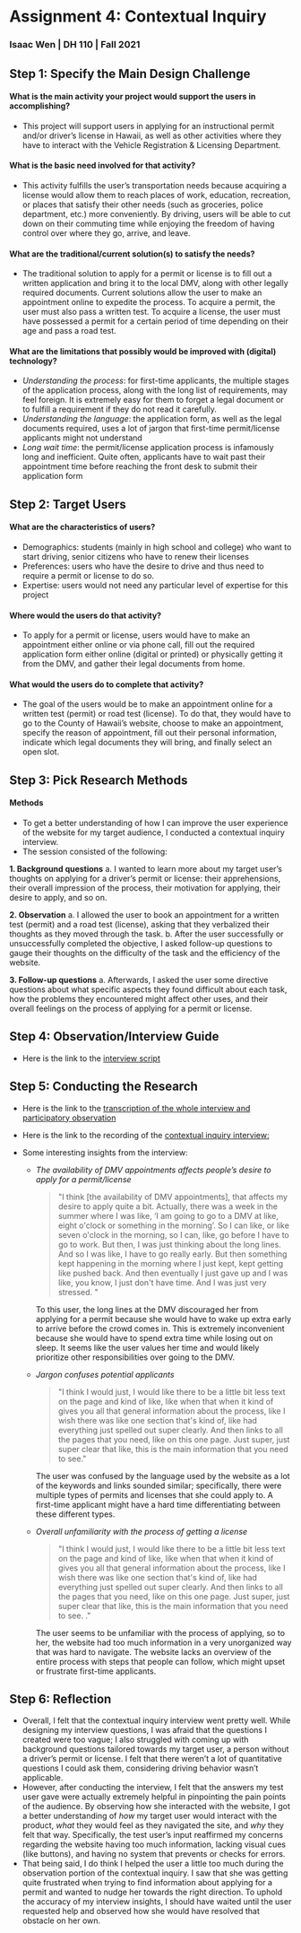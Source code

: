 # Assignment 4: Contextual Inquiry

### Isaac Wen | DH 110 | Fall 2021


## Step 1: Specify the Main Design Challenge

#### What is the main activity your project would support the users in accomplishing?  
* This project will support users in applying for an instructional permit and/or driver’s license in Hawaii, as well as other activities where they have to interact with the Vehicle Registration & Licensing Department.

#### What is the basic need involved for that activity? 
* This activity fulfills the user’s transportation needs because acquiring a license would allow them to reach places of work, education, recreation, or places that satisfy their other needs (such as groceries, police department, etc.) more conveniently. By driving, users will be able to cut down on their commuting time while enjoying the freedom of having control over where they go, arrive, and leave.

#### What are the traditional/current solution(s) to satisfy the needs?
* The traditional solution to apply for a permit or license is to fill out a written application and bring it to the local DMV, along with other legally required documents. Current solutions allow the user to make an appointment online to expedite the process. To acquire a permit, the user must also pass a written test. To acquire a license, the user must have possessed a permit for a certain period of time depending on their age and pass a road test.


#### What are the limitations that possibly would be improved with (digital) technology?
* *Understanding the process*: for first-time applicants, the multiple stages of the application process, along with the long list of requirements, may feel foreign. It is extremely easy for them to forget a legal document or to fulfill a requirement if they do not read it carefully.
* *Understanding the language*: the application form, as well as the legal documents required, uses a lot of jargon that first-time permit/license applicants might not understand
* *Long wait time*: the permit/license application process is infamously long and inefficient. Quite often, applicants have to wait past their appointment time before reaching the front desk to submit their application form


## Step 2: Target Users

#### What are the characteristics of users?
* Demographics: students (mainly in high school and college) who want to start driving, senior citizens who have to renew their licenses
* Preferences: users who have the desire to drive and thus need to require a permit or license to do so.
* Expertise: users would not need any particular level of expertise for this project

#### Where would the users do that activity?
* To apply for a permit or license, users would have to make an appointment either online or via phone call, fill out the required application form either online (digital or printed) or physically getting it from the DMV, and gather their legal documents from home. 

#### What would the users do to complete that activity?
* The goal of the users would be to make an appointment online for a written test (permit) or road test (license). To do that, they would have to go to the County of Hawaii’s website, choose to make an appointment, specify the reason of appointment, fill out their personal information, indicate which legal documents they will bring, and finally select an open slot. 


## Step 3: Pick Research Methods

#### Methods
* To get a better understanding of how I can improve the user experience of the website for my target audience, I conducted a contextual inquiry interview.
* The session consisted of the following:

 **1.	Background questions**
    a.  I wanted to learn more about my target user’s thoughts on applying for a driver’s permit or license: their apprehensions, their overall impression of the process, their motivation for applying, their desire to apply, and so on.
  
 **2.	Observation**
    a.	I allowed the user to book an appointment for a written test (permit) and a road test (license), asking that they verbalized their thoughts as they moved through the task.
  b.	After the user successfully or unsuccessfully completed the objective, I asked follow-up questions to gauge their thoughts on the difficulty of the task and the efficiency of the website.
  
 **3.	Follow-up questions**
    a.	Afterwards, I asked the user some directive questions about what specific aspects they found difficult about each task, how the problems they encountered might affect other uses, and their overall feelings on the process of applying for a permit or license.



## Step 4: Observation/Interview Guide

* Here is the link to the [interview script](https://docs.google.com/document/d/1q5xQgoCcj9-_8CHr-Bs_nBvVZ9nejpKN9JFdvcb2EOk/edit?usp=sharing)


## Step 5: Conducting the Research

* Here is the link to the [transcription of the whole interview and participatory observation](https://docs.google.com/document/d/1E2CohPc6rUwAMgB54cY0xZ3uaaPV3j8Fy878ju3Bi7w/edit?usp=sharing)
* Here is the link to the recording of the [contextual inquiry interview:](https://drive.google.com/file/d/1utbi2oDatdWyiCnw3sUwT7KS6vRC4YbY/view?usp=sharing)

* Some interesting insights from the interview:
  * *The availability of DMV appointments affects people’s desire to apply for a permit/license*
  
    > "I think [the availability of DMV appointments], that affects my desire to apply quite a bit. Actually, there was a week in the summer where I was like, ‘I am going to go to a DMV at like, eight o'clock or something in the morning’. So I can like, or like seven o'clock in the morning, so I can, like, go before I have to go to work. But then, I was just thinking about the long lines. And so I was like, I have to go really early. But then something kept happening in the morning where I just kept, kept getting like pushed back. And then eventually I just gave up and I was like, you know, I just don't have time. And I was just very stressed. "
    
    To this user, the long lines at the DMV discouraged her from applying for a permit because she would have to wake up extra early to arrive before the crowd comes in. This is extremely inconvenient because she would have to spend extra time while losing out on sleep. It seems like the user values her time and would likely prioritize other responsibilities over going to the DMV.

  * *Jargon confuses potential applicants*
  
    > "I think I would just, I would like there to be a little bit less text on the page and kind of like, like when that when it kind of gives you all that general information about the process, like I wish there was like one section that's kind of, like had everything just spelled out super clearly. And then links to all the pages that you need, like on this one page. Just super, just super clear that like, this is the main information that you need to see."
    
    The user was confused by the language used by the website as a lot of the keywords and links sounded similar; specifically, there were multiple types of permits and licenses that she could apply to. A first-time applicant might have a hard time differentiating between these different types.
   
  * *Overall unfamiliarity with the process of getting a license*
  
    > "I think I would just, I would like there to be a little bit less text on the page and kind of like, like when that when it kind of gives you all that general information about the process, like I wish there was like one section that's kind of, like had everything just spelled out super clearly. And then links to all the pages that you need, like on this one page. Just super, just super clear that like, this is the main information that you need to see. ."
    
    The user seems to be unfamiliar with the process of applying, so to her, the website had too much information in a very unorganized way that was hard to navigate. The website lacks an overview of the entire process with steps that people can follow, which might upset or frustrate first-time applicants.


## Step 6: Reflection

* Overall, I felt that the contextual inquiry interview went pretty well. While designing my interview questions, I was afraid that the questions I created were too vague; I also struggled with coming up with background questions tailored towards my target user, a person without a driver’s permit or license. I felt that there weren’t a lot of quantitative questions I could ask them, considering driving behavior wasn’t applicable.
* However, after conducting the interview, I felt that the answers my test user gave were actually extremely helpful in pinpointing the pain points of the audience. By observing how she interacted with the website, I got a better understanding of *how* my target user would interact with the product, *what* they would feel as they navigated the site, and *why* they felt that way. Specifically, the test user’s input reaffirmed my concerns regarding the website having too much information, lacking visual cues (like buttons), and having no system that prevents or checks for errors.
* That being said, I do think I helped the user a little too much during the observation portion of the contextual inquiry. I saw that she was getting quite frustrated when trying to find information about applying for a permit and wanted to nudge her towards the right direction. To uphold the accuracy of my interview insights, I should have waited until the user requested help and observed how she would have resolved that obstacle on her own.
